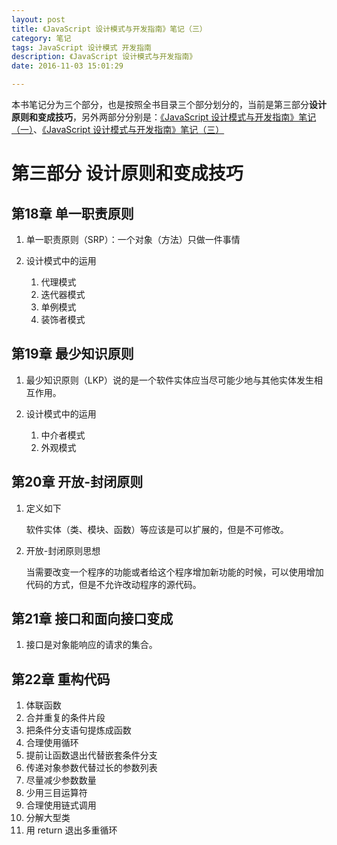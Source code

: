 ```yaml
---
layout: post
title: 《JavaScript 设计模式与开发指南》笔记（三）
category: 笔记
tags: JavaScript 设计模式 开发指南
description: 《JavaScript 设计模式与开发指南》
date: 2016-11-03 15:01:29

---
```


本书笔记分为三个部分，也是按照全书目录三个部分划分的，当前是第三部分**设计原则和变成技巧**，另外两部分分别是：[《JavaScript 设计模式与开发指南》笔记（一）](/2016/03/12/javascript-design-pattern-1.html)、[《JavaScript 设计模式与开发指南》笔记（三）](/2016/03/13/javascript-design-pattern-2.html)


# 第三部分 设计原则和变成技巧

## 第18章 单一职责原则

1. 单一职责原则（SRP）：一个对象（方法）只做一件事情
2. 设计模式中的运用

	1. 代理模式
	2. 迭代器模式
	3. 单例模式
	4. 装饰者模式

## 第19章 最少知识原则

1. 最少知识原则（LKP）说的是一个软件实体应当尽可能少地与其他实体发生相互作用。
2. 设计模式中的运用

	1. 中介者模式
	2. 外观模式
	
## 第20章 开放-封闭原则

1. 定义如下

	软件实体（类、模块、函数）等应该是可以扩展的，但是不可修改。
	
2. 开放-封闭原则思想

	当需要改变一个程序的功能或者给这个程序增加新功能的时候，可以使用增加代码的方式，但是不允许改动程序的源代码。
	
## 第21章 接口和面向接口变成

1. 接口是对象能响应的请求的集合。

## 第22章 重构代码

1. 体联函数
2. 合并重复的条件片段
3. 把条件分支语句提炼成函数
4. 合理使用循环
5. 提前让函数退出代替嵌套条件分支
6. 传递对象参数代替过长的参数列表
7. 尽量减少参数数量
8. 少用三目运算符
9. 合理使用链式调用
10. 分解大型类
11. 用 return 退出多重循环